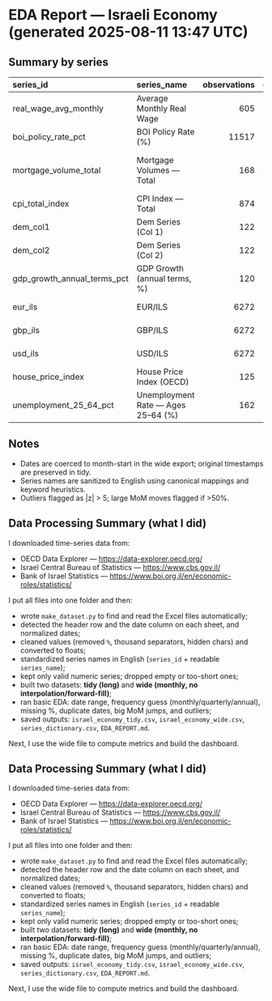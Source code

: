 # EDA Report — Israeli Economy (generated 2025-08-11 13:47 UTC)

## Summary by series

| series_id                   | series_name                        |   observations | date_from   | date_to    | freq_guess   |   missing_pct |   duplicate_dates |   outliers_z_gt_5 |   big_mom_moves_gt50pct | source_file                                                                            |
|:----------------------------|:-----------------------------------|---------------:|:------------|:-----------|:-------------|--------------:|------------------:|------------------:|------------------------:|:---------------------------------------------------------------------------------------|
| real_wage_avg_monthly       | Average Monthly Real Wage          |            605 | 1975-01-01  | 2025-05-01 | monthly      |          0    |                 0 |                 0 |                       0 | Average monthly real wages per employee post - total.xlsx                              |
| boi_policy_rate_pct         | BOI Policy Rate (%)                |          11517 | 1994-01-27  | 2025-08-08 | irregular    |          0    |                 0 |                 0 |                       7 | Bank Of Israel nominal interest rate.xlsx                                              |
| mortgage_volume_total       | Mortgage Volumes — Total           |            168 | 2011-07-01  | 2025-06-01 | monthly      |          0    |                 0 |                 0 |                       3 | Business volumes - Housing Loans to Households  with variable rate and fixed rate.xlsx |
| cpi_total_index             | CPI Index — Total                  |            874 | 1952-09-01  | 2025-06-01 | monthly      |          0    |                 0 |                14 |                     100 | Consumer Price Index - Total.xlsx                                                      |
| dem_col1                    | Dem Series (Col 1)                 |            122 | 1970-01-01  | 1970-01-01 | unknown      |          0    |               121 |                 0 |                       0 | DEM.xlsx                                                                               |
| dem_col2                    | Dem Series (Col 2)                 |            122 | 1970-01-01  | 1970-01-01 | unknown      |          0    |               121 |                 0 |                       0 | DEM.xlsx                                                                               |
| gdp_growth_annual_terms_pct | GDP Growth (annual terms, %)       |            120 | 1995-04-01  | 2025-01-01 | quarterly    |          0    |                 0 |                 1 |                      72 | GDP - Rate of change in annual terms (GDP growth).xlsx                                 |
| eur_ils                     | EUR/ILS                            |           6272 | 2000-01-03  | 2025-08-08 | irregular    |          0.02 |                 0 |                 0 |                       0 | New Israeli shekel exchange rates.xlsx                                                 |
| gbp_ils                     | GBP/ILS                            |           6272 | 2000-01-03  | 2025-08-08 | irregular    |          0    |                 0 |                 0 |                       0 | New Israeli shekel exchange rates.xlsx                                                 |
| usd_ils                     | USD/ILS                            |           6272 | 2000-01-03  | 2025-08-08 | irregular    |          0.02 |                 0 |                 0 |                       0 | New Israeli shekel exchange rates.xlsx                                                 |
| house_price_index           | House Price Index (OECD)           |            125 | 1994-01-01  | 2025-01-01 | quarterly    |          0    |                 0 |                 0 |                       0 | OECD_HOUSE_PRICES.xlsx                                                                 |
| unemployment_25_64_pct      | Unemployment Rate — Ages 25–64 (%) |            162 | 2012-01-01  | 2025-06-01 | monthly      |          0    |                 0 |                 0 |                       0 | Unemployment rate - total 25-64.xlsx                                                   |

## Notes
- Dates are coerced to month-start in the wide export; original timestamps are preserved in tidy.
- Series names are sanitized to English using canonical mappings and keyword heuristics.
- Outliers flagged as |z| > 5; large MoM moves flagged if >50%.

## Data Processing Summary (what I did)

I downloaded time-series data from:
- OECD Data Explorer — https://data-explorer.oecd.org/
- Israel Central Bureau of Statistics — https://www.cbs.gov.il/
- Bank of Israel Statistics — https://www.boi.org.il/en/economic-roles/statistics/

I put all files into one folder and then:
- wrote `make_dataset.py` to find and read the Excel files automatically;
- detected the header row and the date column on each sheet, and normalized dates;
- cleaned values (removed `%`, thousand separators, hidden chars) and converted to floats;
- standardized series names in English (`series_id` + readable `series_name`);
- kept only valid numeric series; dropped empty or too-short ones;
- built two datasets: **tidy (long)** and **wide (monthly, no interpolation/forward-fill)**;
- ran basic EDA: date range, frequency guess (monthly/quarterly/annual), missing %, duplicate dates, big MoM jumps, and outliers;
- saved outputs: `israel_economy_tidy.csv`, `israel_economy_wide.csv`, `series_dictionary.csv`, `EDA_REPORT.md`.

Next, I use the wide file to compute metrics and build the dashboard.

## Data Processing Summary (what I did)

I downloaded time-series data from:
- OECD Data Explorer — https://data-explorer.oecd.org/
- Israel Central Bureau of Statistics — https://www.cbs.gov.il/
- Bank of Israel Statistics — https://www.boi.org.il/en/economic-roles/statistics/

I put all files into one folder and then:
- wrote `make_dataset.py` to find and read the Excel files automatically;
- detected the header row and the date column on each sheet, and normalized dates;
- cleaned values (removed `%`, thousand separators, hidden chars) and converted to floats;
- standardized series names in English (`series_id` + readable `series_name`);
- kept only valid numeric series; dropped empty or too-short ones;
- built two datasets: **tidy (long)** and **wide (monthly, no interpolation/forward-fill)**;
- ran basic EDA: date range, frequency guess (monthly/quarterly/annual), missing %, duplicate dates, big MoM jumps, and outliers;
- saved outputs: `israel_economy_tidy.csv`, `israel_economy_wide.csv`, `series_dictionary.csv`, `EDA_REPORT.md`.

Next, I use the wide file to compute metrics and build the dashboard.
